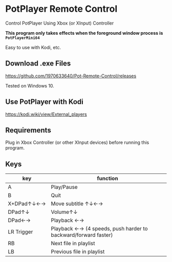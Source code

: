 # PotPlayer Remote Control
Control PotPlayer Using Xbox (or XInput) Controller

**This program only takes effects when the foreground window process is ```PotPlayerMini64```**

Easy to use with Kodi, etc.

## Download .exe Files
https://github.com/1970633640/Pot-Remote-Control/releases

Tested on Windows 10.

## Use PotPlayer with Kodi
https://kodi.wiki/view/External_players

## Requirements 
Plug in Xbox Controller (or other XInput devices) before running this program.

## Keys
|  key   | function|
|  ----  | ----  |
| A  | Play/Pause |
| B  | Quit |
|X+DPad↑↓←→|Move subtitle ↑↓←→|
|DPad↑↓|Volume↑↓|
|DPad←→|Playback ←→|
|LR Trigger|Playback ←→ (4 speeds, push harder to backward/forward faster)|
|RB|Next file in playlist|
|LB|Previous file in playlist|
